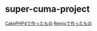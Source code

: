 # super-cuma-project

[CakePHP4で作ったもの](https://github.com/hwld/super-cuma2)
[Remixで作ったもの](https://github.com/hwld/super-cuma)
